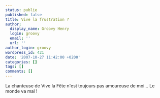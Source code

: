 ```yaml
---
status: publie
published: false
title: Vive la frustration ?
author:
  display_name: Groovy Henry
  login: groovy
  email: ''
  url: ''
author_login: groovy
wordpress_id: 421
date: '2007-10-27 11:42:00 +0200'
categories: []
tags: []
comments: []
---
```

La chanteuse de Vive la Fête n'est toujours pas amoureuse de moi... Le monde va mal !
